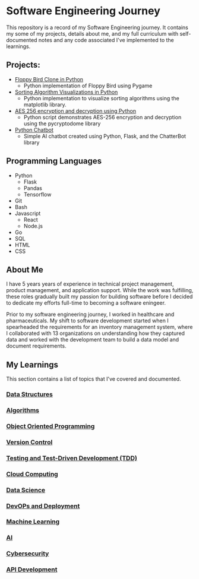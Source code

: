 # Software Engineering Journey
This repository is a record of my Software Engineering journey. It contains my some of my projects, details about me, and my full curriculum with self-documented notes and any code associated I've implemented to the learnings.

## Projects:
- [Floppy Bird Clone in Python](https://github.com/c0olade/Software-Engineering-Journey/tree/main/Mini-Projects/Floppy%20Bird%20Clone)
  - Python implementation of Floppy Bird using Pygame
- [Sorting Algorithm Visualizations in Python](https://github.com/c0olade/Software-Engineering-Journey/tree/main/Mini-Projects/Sorting%20Algorithm%20Visualizations)
  - Python implementation to visualize sorting algorithms using the matplotlib library.
- [AES 256 encryption and decryption using Python](https://github.com/c0olade/Software-Engineering-Journey/tree/main/Mini-Projects/AES%20256%20encryption%20and%20decryption%20using%20Python)
  - Python script demonstrates AES-256 encryption and decryption using the pycryptodome library
- [Python Chatbot](https://github.com/c0olade/Software-Engineering-Journey/tree/main/Mini-Projects/Python%20Chatbot)
  - Simple AI chatbot created using Python, Flask, and the ChatterBot library

## Programming Languages
- Python
  - Flask
  - Pandas
  - Tensorflow
- Git
- Bash
- Javascript
  - React
  - Node.js
- Go
- SQL
- HTML
- CSS

## About Me
I have 5 years years of experience in technical project management, product management, and application support. While the work was fulfilling, these roles gradually built my passion for building software before I decided to dedicate my efforts full-time to becoming a software eningeer.

Prior to my software engineering journey, I worked in healthcare and pharmaceuticals. My shift to software development started when I spearheaded the requirements for an inventory management system, where I collaborated with 13 organizations on understanding how they captured data and worked with the development team to build a data model and document requirements. 

## My Learnings
This section contains a list of topics that I've covered and documented.

### [Data Structures](https://github.com/c0olade/Software-Engineering-Journey/tree/main/My%20Learnings/Data%20Structures)
### [Algorithms](https://github.com/c0olade/Software-Engineering-Journey/tree/main/My%20Learnings/Algorithms)
### [Object Oriented Programming](https://github.com/c0olade/Software-Engineering-Journey/tree/main/My%20Learnings/Objected%20Oriented%20Programming)
### [Version Control](https://github.com/c0olade/Software-Engineering-Journey/tree/main/My%20Learnings/Version%20Control)
### [Testing and Test-Driven Development (TDD)](https://github.com/c0olade/Software-Engineering-Journey/tree/main/My%20Learnings/Testing%20and%20Test-Driven%20Development)
### [Cloud Computing](https://github.com/c0olade/Software-Engineering-Journey/tree/main/My%20Learnings/Cloud%20Computing%20and%20Serverless)
### [Data Science](https://github.com/c0olade/Software-Engineering-Journey/tree/main/My%20Learnings/Data%20Science)
### [DevOPs and Deployment](https://github.com/c0olade/Software-Engineering-Journey/tree/main/My%20Learnings/DevOPs%20and%20Deployment)
### [Machine Learning](https://github.com/c0olade/Software-Engineering-Journey/tree/main/My%20Learnings/Machine%20Learning)
### [AI](https://github.com/c0olade/Software-Engineering-Journey/tree/main/My%20Learnings/AI)
### [Cybersecurity](https://github.com/c0olade/Software-Engineering-Journey/tree/main/My%20Learnings/Cybersecurity)
### [API Development](https://github.com/c0olade/Software-Engineering-Journey/tree/main/My%20Learnings/API%20Development)
